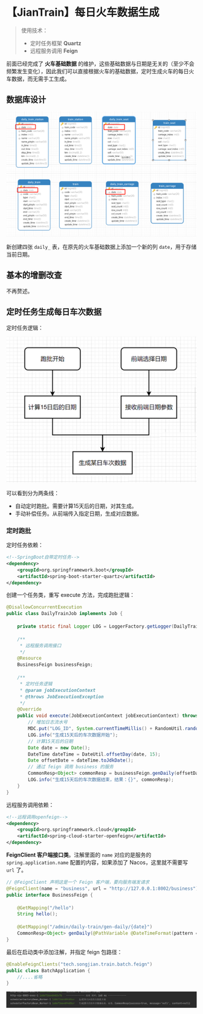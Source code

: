 # 【JianTrain】每日火车数据生成

> 使用技术：
>
> - 定时任务框架 **Quartz**
> - 远程服务调用 **Feign**

前面已经完成了 **火车基础数据** 的维护，这些基础数据与日期是无关的（至少不会频繁发生变化），因此我们可以直接根据火车的基础数据，定时生成火车的每日火车数据，而无需手工生成。

## 数据库设计

![image-20230614134207584](./assets/image-20230614134207584.png)

新创建四张 `daily_` 表，在原先的火车基础数据上添加一个新的列 `date`，用于存储当前日期。

## 基本的增删改查

不再赘述。

## 定时任务生成每日车次数据

定时任务逻辑：

![image-20230614144226815](./assets/image-20230614144226815.png)

可以看到分为两条线：

- 自动定时跑批。需要计算15天后的日期，对其生成。
- 手动补偿任务。从前端传入指定日期，生成对应数据。

### 定时跑批

定时任务依赖：

```xml
<!--SpringBoot自带定时任务-->
<dependency>
    <groupId>org.springframework.boot</groupId>
    <artifactId>spring-boot-starter-quartz</artifactId>
</dependency>
```

创建一个任务类，重写 execute 方法，完成跑批逻辑：

```JAVA
@DisallowConcurrentExecution
public class DailyTrainJob implements Job {

    private static final Logger LOG = LoggerFactory.getLogger(DailyTrainJob.class);

    /**
     * 远程服务调用接口
     */
    @Resource
    BusinessFeign businessFeign;

    /**
     * 定时任务逻辑
     * @param jobExecutionContext
     * @throws JobExecutionException
     */
    @Override
    public void execute(JobExecutionContext jobExecutionContext) throws JobExecutionException {
        // 增加日志流水号
        MDC.put("LOG_ID", System.currentTimeMillis() + RandomUtil.randomString(3));
        LOG.info("生成15天后的车次数据开始");
        // 计算15天后的日期
        Date date = new Date();
        DateTime dateTime = DateUtil.offsetDay(date, 15);
        Date offsetDate = dateTime.toJdkDate();
        // 通过 feign 调用 business 的服务
        CommonResp<Object> commonResp = businessFeign.genDaily(offsetDate);
        LOG.info("生成15天后的车次数据结束，结果：{}", commonResp);
    }
}
```

远程服务调用依赖：

```xml
<!--远程调用openfeign-->
<dependency>
    <groupId>org.springframework.cloud</groupId>
    <artifactId>spring-cloud-starter-openfeign</artifactId>
</dependency>
```

**FeignClient 客户端接口类**。注解里面的 `name` 对应的是服务的 `spring.application.name` 配置的内容，如果添加了 Nacos，这里就不需要写 `url` 了。

```java
// @FeignClient 声明这是一个 Feign 客户端，要向服务端发请求
@FeignClient(name = "business", url = "http://127.0.0.1:8002/business")
public interface BusinessFeign {

    @GetMapping("/hello")
    String hello();

    @GetMapping("/admin/daily-train/gen-daily/{date}")
    CommonResp<Object> genDaily(@PathVariable @DateTimeFormat(pattern = "yyyy-MM-dd") Date date);
}
```

最后在启动类中添加注解，并指定 feign 包路径：

```java
@EnableFeignClients("tech.songjian.train.batch.feign")
public class BatchApplication {
    //....省略
}
```

<img src="./assets/image-20230614151119011.png" alt="image-20230614151119011" style="zoom:80%;" />

